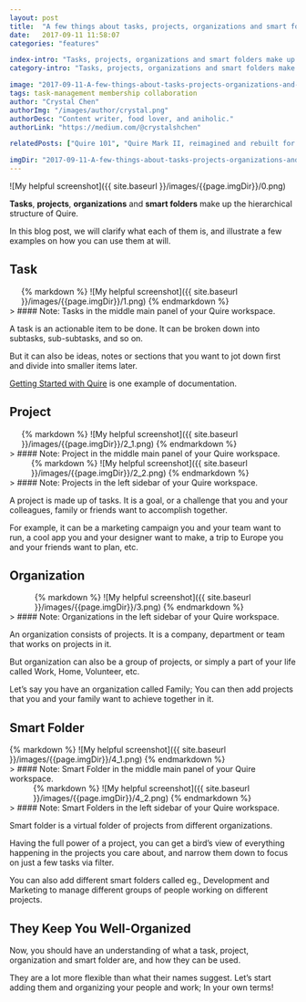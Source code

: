 ```yaml
---
layout: post
title:  "A few things about tasks, projects, organizations and smart folders you should know."
date:   2017-09-11 11:58:07
categories: "features"

index-intro: "Tasks, projects, organizations and smart folders make up the hierarchical structure of Quire. In this blog post, we will clarify what each of them is, and illustrate a few examples on how you can use them at will. A task is an actionable item to be done. It can be broken down into subtasks, sub-subtasks, and so on. But it can also be ideas, notes or sections that you want to jot down first and divide into smaller items later. Getting Started with Quire is one example of documentation..."
category-intro: "Tasks, projects, organizations and smart folders make up the hierarchical structure of Quire..."

image: "2017-09-11-A-few-things-about-tasks-projects-organizations-and-smart-folders/0.png"
tags: task-management membership collaboration
author: "Crystal Chen"
authorImg: "/images/author/crystal.png"
authorDesc: "Content writer, food lover, and aniholic."
authorLink: "https://medium.com/@crystalshchen"

relatedPosts: ["Quire 101", "Quire Mark II, reimagined and rebuilt for your dreams"]

imgDir: "2017-09-11-A-few-things-about-tasks-projects-organizations-and-smart-folders"
---
```



![My helpful screenshot]({{ site.baseurl }}/images/{{page.imgDir}}/0.png)

**Tasks**, **projects**, **organizations** and **smart folders** make up the hierarchical structure of Quire.

In this blog post, we will clarify what each of them is, and illustrate a few examples on how you can use them at will.

## Task

<div style="max-width: 463px; max-height: 321px; margin: 0 auto;">
{% markdown %}
![My helpful screenshot]({{ site.baseurl }}/images/{{page.imgDir}}/1.png)
{% endmarkdown %}
</div>
> #### Note: Tasks in the middle main panel of your Quire workspace.

A task is an actionable item to be done. It can be broken down into subtasks, sub-subtasks, and so on.

But it can also be ideas, notes or sections that you want to jot down first and divide into smaller items later.

[Getting Started with Quire](https://quire.io/w/Getting_Started_with_Quire/) is one example of documentation.

## Project

<div style="max-width: 462px; max-height: 390px; margin: 0 auto;">
{% markdown %}
![My helpful screenshot]({{ site.baseurl }}/images/{{page.imgDir}}/2_1.png)
{% endmarkdown %}
</div>
> #### Note: Project in the middle main panel of your Quire workspace.

<div style="max-width: 428px; max-height: 256px; margin: 0 auto;">
{% markdown %}
![My helpful screenshot]({{ site.baseurl }}/images/{{page.imgDir}}/2_2.png)
{% endmarkdown %}
</div>
> #### Note: Projects in the left sidebar of your Quire workspace.

A project is made up of tasks. It is a goal, or a challenge that you and your colleagues, family or friends want to accomplish together.

For example, it can be a marketing campaign you and your team want to run, a cool app you and your designer want to make, a trip to Europe you and your friends want to plan, etc.

## Organization

<div style="max-width: 416px; max-height: 258px; margin: 0 auto;">
{% markdown %}
![My helpful screenshot]({{ site.baseurl }}/images/{{page.imgDir}}/3.png)
{% endmarkdown %}
</div>
> #### Note: Organizations in the left sidebar of your Quire workspace.

An organization consists of projects. It is a company, department or team that works on projects in it. 

But organization can also be a group of projects, or simply a part of your life called Work, Home, Volunteer, etc.

Let’s say you have an organization called Family; You can then add projects that you and your family want to achieve together in it.

## Smart Folder

<div style="max-width: 588px; max-height: 299px; margin: 0 auto;">
{% markdown %}
![My helpful screenshot]({{ site.baseurl }}/images/{{page.imgDir}}/4_1.png)
{% endmarkdown %}
</div>
> ####  Note: Smart Folder in the middle main panel of your Quire workspace.

<div style="max-width: 421px; max-height: 306px; margin: 0 auto;">
{% markdown %}
![My helpful screenshot]({{ site.baseurl }}/images/{{page.imgDir}}/4_2.png)
{% endmarkdown %}
</div>
> #### Note: Smart Folders in the left sidebar of your Quire workspace.

Smart folder is a virtual folder of projects from different organizations.

Having the full power of a project, you can get a bird’s view of everything happening in the projects you care about, and narrow them down to focus on just a few tasks via filter.

You can also add different smart folders called eg., Development and Marketing to manage different groups of people working on different projects.

## They Keep You Well-Organized

Now, you should have an understanding of what a task, project, organization and smart folder are, and how they can be used.

They are a lot more flexible than what their names suggest. Let’s start adding them and organizing your people and work; In your own terms!

[jekyll]:      http://jekyllrb.com
[jekyll-gh]:   https://github.com/jekyll/jekyll
[jekyll-help]: https://github.com/jekyll/jekyll-help
